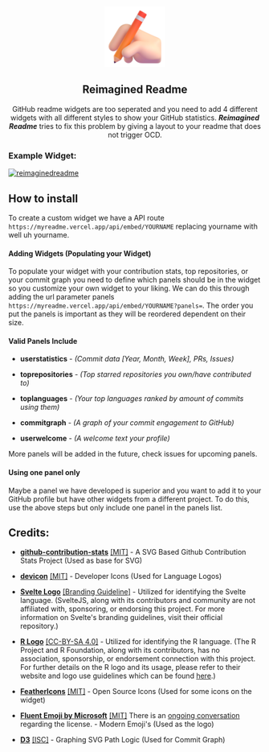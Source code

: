 <div align="center">

<img width="120" src="https://raw.githubusercontent.com/microsoft/fluentui-emoji/558ab792aec59eb639671d41c5666ef12f6d0d80/assets/Writing%20hand/Light/3D/writing_hand_3d_light.png"/>

## Reimagined Readme

GitHub readme widgets are too seperated and you need to add 4 different widgets with all different styles to show your GitHub statistics. **_Reimagined Readme_** tries to fix this problem by giving a layout to your readme that does not trigger OCD.

</div>

### Example Widget:

[![reimaginedreadme](https://myreadme.vercel.app/api/embed/pressjump?panels=userstatistics,toprepositories,toplanguages,commitgraph)](https://github.com/PressJump/reimaginedreadme)

## How to install

To create a custom widget we have a API route `https://myreadme.vercel.app/api/embed/YOURNAME` replacing yourname with well uh yourname.

#### Adding Widgets (Populating your Widget)

To populate your widget with your contribution stats, top repositories, or your commit graph you need to define which panels should be in the widget so you customize your own widget to your liking. We can do this through adding the url parameter panels `https://myreadme.vercel.app/api/embed/YOURNAME?panels=`. The order you put the panels is important as they will be reordered dependent on their size.

#### Valid Panels Include

- **userstatistics** - _(Commit data [Year, Month, Week], PRs, Issues)_

- **toprepositories** - _(Top starred repositories you own/have contributed to)_

- **toplanguages** - _(Your top languages ranked by amount of commits using them)_

- **commitgraph** - _(A graph of your commit engagement to GitHub)_

- **userwelcome** - _(A welcome text your profile)_

More panels will be added in the future, check issues for upcoming panels.

#### Using one panel only

Maybe a panel we have developed is superior and you want to add it to your GitHub profile but have other widgets from a different project. To do this, use the above steps but only include one panel in the panels list.

## Credits:

- **[github-contribution-stats](https://github.com/LordDashMe/github-contribution-stats)** [\[MIT\]](https://github.com/LordDashMe/github-contribution-stats/blob/master/LICENSE) - A SVG Based Github Contribution Stats Project (Used as base for SVG)

- **[devicon](https://github.com/devicons/devicon)** [\[MIT\]](https://github.com/devicons/devicon/blob/master/LICENSE) - Developer Icons (Used for Language Logos)

- **[Svelte Logo](https://github.com/sveltejs/branding/blob/master/svelte-logo.svg)** [\[Branding Guideline\]](https://github.com/sveltejs/branding/blob/master/README.md) - Utilized for identifying the Svelte language. (SvelteJS, along with its contributors and community are not affiliated with, sponsoring, or endorsing this project. For more information on Svelte's branding guidelines, visit their official repository.)

- **[R Logo](view-source:https://www.r-project.org/logo/Rlogo.svg)** [\[CC-BY-SA 4.0\]](https://creativecommons.org/licenses/by-sa/4.0/) - Utilized for identifying the R language. (The R Project and R Foundation, along with its contributors, has no association, sponsorship, or endorsement connection with this project. For further details on the R logo and its usage, please refer to their website and logo use guidelines which can be found [here](https://www.r-project.org/logo/).)

- **[FeatherIcons](https://github.com/feathericons/feather)** [\[MIT\]](https://github.com/feathericons/feather/blob/master/LICENSE) - Open Source Icons (Used for some icons on the widget)

- **[Fluent Emoji by Microsoft](https://github.com/microsoft/fluentui-emoji)** [\[MIT\]](https://github.com/microsoft/fluentui-emoji/blob/main/LICENSE) There is an [ongoing conversation](https://github.com/microsoft/fluentui-emoji/issues/18) regarding the license. - Modern Emoji's (Used as the logo)

- **[D3](https://github.com/d3/d3)** [\[ISC\]](https://github.com/d3/d3/blob/main/LICENSE) - Graphing SVG Path Logic (Used for Commit Graph)
